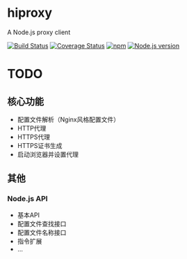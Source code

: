 # hiproxy
A Node.js proxy client

[![Build Status](https://travis-ci.org/zdying/hiproxy.svg?branch=master)](https://travis-ci.org/zdying/hiproxy)
[![Coverage Status](https://coveralls.io/repos/github/zdying/hiproxy/badge.svg?branch=master)](https://coveralls.io/github/zdying/hiproxy?branch=master)
[![npm](https://img.shields.io/npm/v/hiproxy.svg)](https://www.npmjs.com/package/hiproxy)
[![Node.js version](https://img.shields.io/badge/node-%3E%3D0.12.7-orange.svg)](https://nodejs.org/)

# TODO

## 核心功能

* 配置文件解析（Nginx风格配置文件） 
* HTTP代理
* HTTPS代理
* HTTPS证书生成
* 启动浏览器并设置代理

## 其他

### Node.js API

* 基本API
* 配置文件查找接口
* 配置文件名称接口
* 指令扩展
* ...
